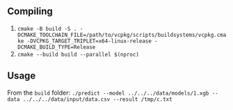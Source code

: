 ## Compiling

1. `cmake -B build -S . -DCMAKE_TOOLCHAIN_FILE=/path/to/vcpkg/scripts/buildsystems/vcpkg.cmake -DVCPKG_TARGET_TRIPLET=x64-linux-release -DCMAKE_BUILD_TYPE=Release`
2. `cmake --build build --parallel $(nproc)`

## Usage

From the `build` folder: `./predict --model ../../../data/models/1.xgb --data ../../../data/input/data.csv --result /tmp/c.txt`
